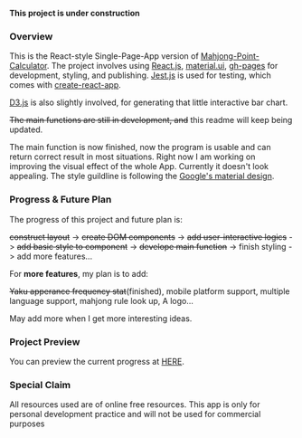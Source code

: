 **This project is under construction**

### Overview
This is the React-style Single-Page-App version of [Mahjong-Point-Calculator](https://github.com/Rick-Xia/Mahjong-scoring-tool). The project involves using [React.js](https://reactjs.org/), [material.ui](https://material-ui.com/), [gh-pages](https://www.npmjs.com/package/gh-pages) for development, styling, and publishing.
[Jest.js](https://jestjs.io/) is used for testing, which comes with [create-react-app](https://www.npmjs.com/package/create-react-app).

[D3.js](https://d3js.org/) is also slightly involved, for generating that little interactive bar chart.

~~The main functions are still in development, and~~ this readme will keep being updated.

The main function is now finished, now the program is usable and can return correct result in most situations. Right now I am working on improving the visual effect of the whole App. Currently it doesn't look appealing. The style guildline is following the [Google's material design](https://material.io/design/introduction/).


### Progress & Future Plan
The progress of this project and future plan is:

~~construct layout~~ -> ~~create DOM components~~ -> ~~add user-interactive logics~~ -> ~~add basic style to component~~ -> ~~develope main function~~ -> finish styling -> add more features...

For __more features__, my plan is to add:

~~Yaku apperance frequency stat~~(finished), mobile platform support, multiple language support, mahjong rule look up, A logo...

May add more when I get more interesting ideas.

### Project Preview
You can preview the current progress at [HERE](https://rick-xia.github.io/mahjoint/).

### Special Claim
All resources used are of online free resources. This app is only for personal development practice and will not be used for commercial purposes